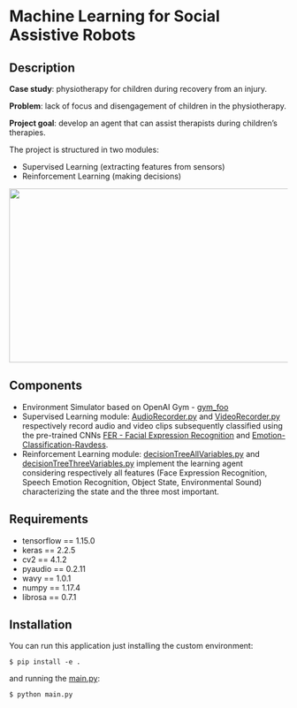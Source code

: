 # Machine Learning for Social Assistive Robots

## Description

<b>Case study</b>: physiotherapy for children during recovery from an injury.

<b>Problem</b>: lack of focus and disengagement of children in the physiotherapy.

<b>Project goal</b>: develop an agent that can assist therapists during children’s therapies.

The project is structured in two modules:
- Supervised Learning (extracting features from sensors)
- Reinforcement Learning (making decisions)

<p align="center">
  <img width="690" height="315" src="https://i.ibb.co/3khCZj7/Cattura.jpg">
</p>

## Components

- Environment Simulator based on OpenAI Gym - [gym_foo](gym_foo)
- Supervised Learning module: [AudioRecorder.py](thesis/AudioRecorder.py) and [VideoRecorder.py](thesis/VideoRecorder.py) respectively record audio and video clips subsequently classified using the pre-trained CNNs [FER - Facial Expression Recognition](https://github.com/mayurmadnani/fer) and [Emotion-Classification-Ravdess](https://github.com/marcogdepinto/Emotion-Classification-Ravdess).
- Reinforcement Learning module: [decisionTreeAllVariables.py](decisionTreeAllVariables.py) and [decisionTreeThreeVariables.py](decisionTreeThreeVariables.py) implement the learning agent considering respectively all features (Face Expression Recognition, Speech Emotion Recognition, Object State, Environmental Sound) characterizing the state and the three most important.

## Requirements
- tensorflow == 1.15.0
- keras == 2.2.5
- cv2 == 4.1.2
- pyaudio == 0.2.11
- wavy == 1.0.1
- numpy == 1.17.4
- librosa == 0.7.1

## Installation
You can run this application just installing the custom environment:
```
$ pip install -e .
```
and running the [main.py](thesis/main.py):
```
$ python main.py
```






